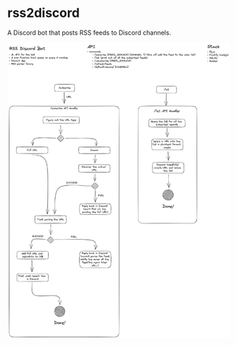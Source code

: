 # rss2discord

A Discord bot that posts RSS feeds to Discord channels.

![Diagram](./docs/diagram.png)
